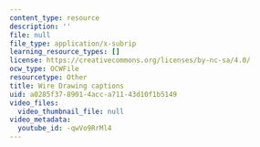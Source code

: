 ```yaml
---
content_type: resource
description: ''
file: null
file_type: application/x-subrip
learning_resource_types: []
license: https://creativecommons.org/licenses/by-nc-sa/4.0/
ocw_type: OCWFile
resourcetype: Other
title: Wire Drawing captions
uid: a0285f37-8901-4acc-a711-43d10f1b5149
video_files:
  video_thumbnail_file: null
video_metadata:
  youtube_id: -qwVo9RrMl4
---
```

